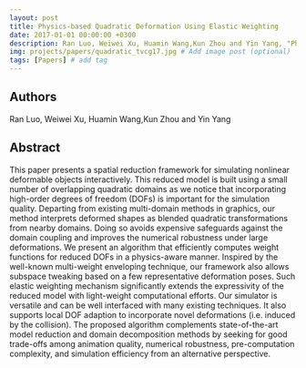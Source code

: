 ```yaml
---
layout: post
title: Physics-based Quadratic Deformation Using Elastic Weighting
date: 2017-01-01 00:00:00 +0300
description: Ran Luo, Weiwei Xu, Huamin Wang,Kun Zhou and Yin Yang, "Physics-based Quadratic Deformation Using Elastic Weighting", to appear in IEEE Transactions on Visualization and Computer Graphics, 2018. # Add post description (optional)
img: projects/papers/quadratic_tvcg17.jpg # Add image post (optional)
tags: [Papers] # add tag
---
```


## Authors

Ran Luo, Weiwei Xu, Huamin Wang,Kun Zhou and Yin Yang

## Abstract

This paper presents a spatial reduction framework for simulating nonlinear deformable objects interactively. This reduced model is built using a small number of overlapping quadratic domains as we notice that incorporating high-order degrees of freedom (DOFs) is important for the simulation quality. Departing from existing multi-domain methods in graphics, our method interprets deformed shapes as blended quadratic transformations from nearby domains. Doing so avoids expensive safeguards against the domain coupling and improves the numerical robustness under large deformations. We present an algorithm that efficiently computes weight functions for reduced DOFs in a physics-aware manner. Inspired by the well-known multi-weight enveloping technique, our framework also allows subspace tweaking based on a few representative deformation poses. Such elastic weighting mechanism significantly extends the expressivity of the reduced model with light-weight computational efforts. Our simulator is versatile and can be well interfaced with many existing techniques. It also supports local DOF adaption to incorporate novel deformations (i.e. induced by the collision). The proposed algorithm complements state-of-the-art model reduction and domain decomposition methods by seeking for good trade-offs among animation quality, numerical robustness, pre-computation complexity, and simulation efficiency from an alternative perspective.